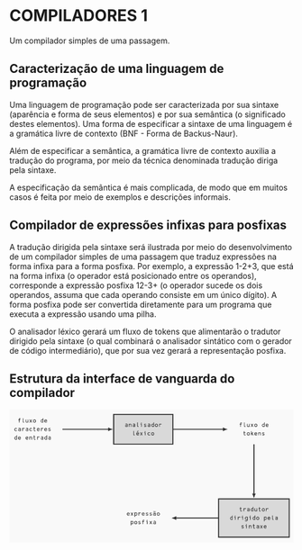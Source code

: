 # COMPILADORES 1

Um compilador simples de uma passagem.

## Caracterização de uma linguagem de programação

Uma linguagem de programação pode ser caracterizada por sua sintaxe (aparência e forma de seus elementos) e por sua semântica (o significado destes elementos). Uma forma de especificar a sintaxe de uma linguagem é a gramática livre de contexto (BNF - Forma de Backus-Naur).

Além de especificar a semântica, a gramática livre de contexto auxilia a tradução do programa, por meio da técnica denominada tradução diriga pela sintaxe.

A especificação da semântica é mais complicada, de modo que em muitos casos é feita por meio de exemplos e descrições informais.

## Compilador de expressões infixas para posfixas

A tradução dirigida pela sintaxe será ilustrada por meio do desenvolvimento de um compilador simples de uma passagem que traduz expressões na forma infixa para a forma posfixa. Por exemplo, a expressão 1-2+3, que está na forma infixa (o operador está posicionado entre os operandos), corresponde a expressão posfixa 12-3+ (o operador sucede os dois operandos, assuma que cada operando consiste em um único dígito). A forma posfixa pode ser convertida diretamente para um programa que executa a expressão usando uma pilha.

O analisador léxico gerará um fluxo de tokens que alimentarão o tradutor dirigido pela sintaxe (o qual combinará o analisador sintático com o gerador de código intermediário), que por sua vez gerará a representação posfixa. 

## Estrutura da interface de vanguarda do compilador

![imagem1](https://github.com/owhenrique/COMPILADORES_studies/blob/main/img/aula2-1/Captura%20de%20tela%20de%202022-12-01%2000-39-34.png)
